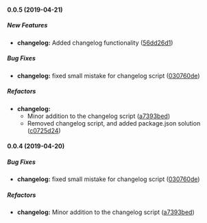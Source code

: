 #### 0.0.5 (2019-04-21)

##### New Features

* **changelog:**  Added changelog functionality ([56dd26d1](https://github.com/formaal/principles/commit/56dd26d1f214044fde40090d9f7d0bb38b46a92c))

##### Bug Fixes

* **changelog:**  fixed small mistake for changelog script ([030760de](https://github.com/formaal/principles/commit/030760dea2ca7742b43f0baa2fb4500673115f0e))

##### Refactors

* **changelog:**
  *  Minor addition to the changelog script ([a7393bed](https://github.com/formaal/principles/commit/a7393bed7e487c45f2b1cf8d57f3668ddc4e4e3d))
  *  Removed changelog script, and added package.json solution ([c0725d24](https://github.com/formaal/principles/commit/c0725d2432699bf6ad69650add42f76e8f98073a))

#### 0.0.4 (2019-04-20)

##### Bug Fixes

* **changelog:**  fixed small mistake for changelog script ([030760de](https://github.com/formaal/principles/commit/030760dea2ca7742b43f0baa2fb4500673115f0e))

##### Refactors

* **changelog:**  Minor addition to the changelog script ([a7393bed](https://github.com/formaal/principles/commit/a7393bed7e487c45f2b1cf8d57f3668ddc4e4e3d))

